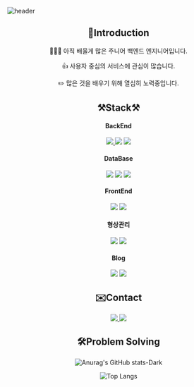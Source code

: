 ![header](https://capsule-render.vercel.app/api?type=slice&color=auto&height=200&section=header&text=Hi,%20There😊&fontSize=40&desc=I'm%20SeunWoo&descSize=30&rotate=13&fontAlign=72&fontAlignY=21&descAlign=77&descAlignY=41&animation=twinkling)

<div align=center>
  
**👋Introduction** 
---
🧑🏻‍💻 아직 배울게 많은 주니어 백엔드 엔지니어입니다.

👍 사용자 중심의 서비스에 관심이 많습니다.

✏️ 많은 것을 배우기 위해 열심히 노력중입니다.

**⚒️Stack⚒️** 
---
<div>
  <h4>BackEnd</h4>
  <a href="https://www.oracle.com/kr/java/technologies/downloads/#java11">
      <img src="https://img.shields.io/badge/JAVA-007396?style=flat-square&logo=java&logoColor=white">
  </a>
  <img src="https://img.shields.io/badge/Android-3DDC84?style=flat-square&logo=Android&logoColor=white"/>
  <img src="https://img.shields.io/badge/Spring boot-6DB33F?style=flat-square&logo=Spring boot&logoColor=white"/>
</div>
  
<div>
  <h4>DataBase</h4>
  <img src="https://img.shields.io/badge/oracle-F80000?style=flat-square&logo=oracle&logoColor=white">
  <img src="https://img.shields.io/badge/mysql-4479A1?style=flat-square&logo=mysql&logoColor=white">
  <img src="https://img.shields.io/badge/mariaDB-003545?style=flat-square&logo=mariaDB&logoColor=white">
</div>

<div>
  <h4>FrontEnd</h4>
  <img src="https://img.shields.io/badge/javascript-F7DF1E?style=flat-square&logo=javascript&logoColor=black">
  <img src="https://img.shields.io/badge/jquery-0769AD?style=flat-square&logo=jquery&logoColor=white">
</div>

<div>
  <h4>형상관리</h4>
  <img src="https://img.shields.io/badge/github-181717?style=flat-square&logo=github&logoColor=white">
  <img src="https://img.shields.io/badge/gitlab-FC6D26?style=flat-square&logo=gitlab&logoColor=white">
</div>
  
<div>
  <h4>Blog</h4>
  <img src="https://img.shields.io/badge/hugo-FF4088?style=flat-square&logo=hugo&logoColor=white">
  <img src="https://img.shields.io/badge/go-00ADD8?style=flat-square&logo=go&logoColor=white">
</div>

**✉️Contact**  
---
<a href="mailto:csw980928@gmail.com">
  <img src="https://img.shields.io/badge/Gmail-d14836?style=flat-square&logo=Gmail&logoColor=white&link=csw980928@gmail.com"/>
</a>
<a href="mailto:developer_seung_woo@naver.com">
  <img src="https://img.shields.io/badge/naver-03C75A?style=flat-square&logo=naver&logoColor=white&link=developer_seung_woo@naver.com"/>
</a>

**🛠️Problem Solving**
---
![Anurag's GitHub stats-Dark](https://github-readme-stats.vercel.app/api?username=ChoiSeungWoo98&show_icons=true&theme=radical&count_private=true)

![Top Langs](https://github-readme-stats.vercel.app/api/top-langs/?username=ChoiSeungWoo98&langs_count=10&layout=compact&theme=black)
</div>
